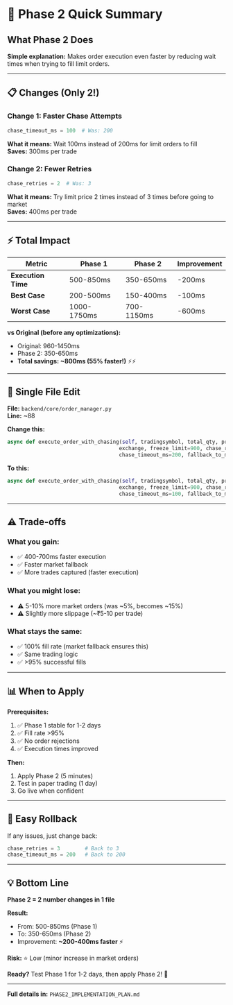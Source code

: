 # 🚀 Phase 2 Quick Summary

## What Phase 2 Does

**Simple explanation:** Makes order execution even faster by reducing wait times when trying to fill limit orders.

---

## 📋 Changes (Only 2!)

### Change 1: Faster Chase Attempts
```python
chase_timeout_ms = 100  # Was: 200
```
**What it means:** Wait 100ms instead of 200ms for limit orders to fill  
**Saves:** 300ms per trade

### Change 2: Fewer Retries
```python
chase_retries = 2  # Was: 3
```
**What it means:** Try limit price 2 times instead of 3 times before going to market  
**Saves:** 400ms per trade

---

## ⚡ Total Impact

| Metric | Phase 1 | Phase 2 | Improvement |
|--------|---------|---------|-------------|
| **Execution Time** | 500-850ms | 350-650ms | -200ms |
| **Best Case** | 200-500ms | 150-400ms | -100ms |
| **Worst Case** | 1000-1750ms | 700-1150ms | -600ms |

**vs Original (before any optimizations):**
- Original: 960-1450ms
- Phase 2: 350-650ms
- **Total savings: ~800ms (55% faster!)** ⚡⚡

---

## 🎯 Single File Edit

**File:** `backend/core/order_manager.py`  
**Line:** ~88

**Change this:**
```python
async def execute_order_with_chasing(self, tradingsymbol, total_qty, product, transaction_type, 
                                    exchange, freeze_limit=900, chase_retries=3, 
                                    chase_timeout_ms=200, fallback_to_market=True):
```

**To this:**
```python
async def execute_order_with_chasing(self, tradingsymbol, total_qty, product, transaction_type, 
                                    exchange, freeze_limit=900, chase_retries=2, 
                                    chase_timeout_ms=100, fallback_to_market=True):
```

---

## ⚠️ Trade-offs

### What you gain:
- ✅ 400-700ms faster execution
- ✅ Faster market fallback
- ✅ More trades captured (faster execution)

### What you might lose:
- ⚠️ 5-10% more market orders (was ~5%, becomes ~15%)
- ⚠️ Slightly more slippage (~₹5-10 per trade)

### What stays the same:
- ✅ 100% fill rate (market fallback ensures this)
- ✅ Same trading logic
- ✅ >95% successful fills

---

## 📊 When to Apply

**Prerequisites:**
1. ✅ Phase 1 stable for 1-2 days
2. ✅ Fill rate >95%
3. ✅ No order rejections
4. ✅ Execution times improved

**Then:**
1. Apply Phase 2 (5 minutes)
2. Test in paper trading (1 day)
3. Go live when confident

---

## 🔄 Easy Rollback

If any issues, just change back:
```python
chase_retries = 3        # Back to 3
chase_timeout_ms = 200   # Back to 200
```

---

## 💡 Bottom Line

**Phase 2 = 2 number changes in 1 file**

**Result:**
- From: 500-850ms (Phase 1)
- To: 350-650ms (Phase 2)
- Improvement: **~200-400ms faster** ⚡

**Risk:** ⭐ Low (minor increase in market orders)

**Ready?** Test Phase 1 for 1-2 days, then apply Phase 2! 🚀

---

**Full details in:** `PHASE2_IMPLEMENTATION_PLAN.md`

